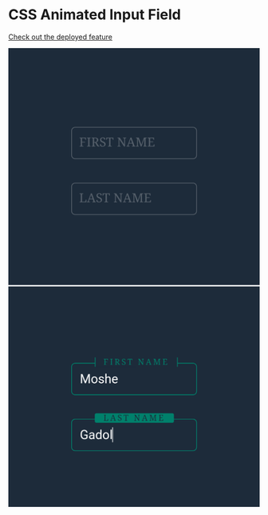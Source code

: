 # CSS Animated Input Field

[Check out the deployed feature](https://moshe-jpg.github.io/css-animated-input-field/)

<img src="images\Capture+_2022-07-24-00-47-27.png" alt="screenshot of animated input feature">
<img src="images\Capture+_2022-07-24-00-47-45.png" alt="screenshot of animated input feature">
